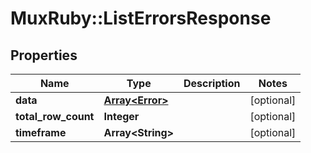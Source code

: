 # MuxRuby::ListErrorsResponse

## Properties
Name | Type | Description | Notes
------------ | ------------- | ------------- | -------------
**data** | [**Array&lt;Error&gt;**](Error.md) |  | [optional] 
**total_row_count** | **Integer** |  | [optional] 
**timeframe** | **Array&lt;String&gt;** |  | [optional] 


